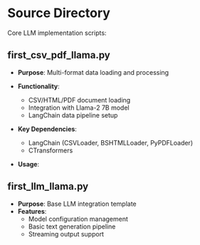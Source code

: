# Source Directory

Core LLM implementation scripts:

## first_csv_pdf_llama.py
- **Purpose**: Multi-format data loading and processing
- **Functionality**:
  - CSV/HTML/PDF document loading
  - Integration with Llama-2 7B model
  - LangChain data pipeline setup
- **Key Dependencies**:
  - LangChain (CSVLoader, BSHTMLLoader, PyPDFLoader)
  - CTransformers

- **Usage**:


## first_llm_llama.py
- **Purpose**: Base LLM integration template
- **Features**:
  - Model configuration management
  - Basic text generation pipeline
  - Streaming output support
